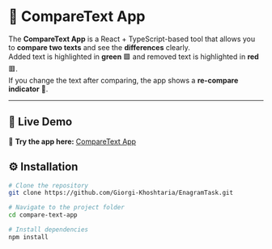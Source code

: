 # 📘 CompareText App

The **CompareText App** is a React + TypeScript-based tool that allows you to **compare two texts** and see the **differences** clearly.  
Added text is highlighted in **green** 🟩 and removed text is highlighted in **red** 🟥.  
If you change the text after comparing, the app shows a **re-compare indicator** 🔄.

---

## 🚀 Live Demo

🔗 **Try the app here:** [CompareText App](https://enagram-task-7nli.vercel.app/)


## ⚙️ Installation

```bash
# Clone the repository
git clone https://github.com/Giorgi-Khoshtaria/EnagramTask.git

# Navigate to the project folder
cd compare-text-app

# Install dependencies
npm install
